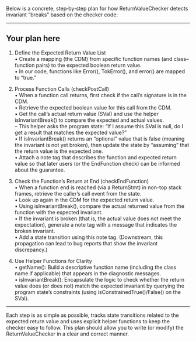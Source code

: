 Below is a concrete, step‐by‐step plan for how ReturnValueChecker detects invariant “breaks” based on the checker code:

------------------------------------------------------------
Your plan here
------------------------------------------------------------
1. Define the Expected Return Value List  
   • Create a mapping (the CDM) from specific function names (and class–function pairs) to the expected boolean return value.  
   • In our code, functions like Error(), TokError(), and error() are mapped to “true.”

2. Process Function Calls (checkPostCall)  
   • When a function call returns, first check if the call’s signature is in the CDM.  
   • Retrieve the expected boolean value for this call from the CDM.  
   • Get the call’s actual return value (SVal) and use the helper isInvariantBreak() to compare the expected and actual values.  
     – This helper asks the program state: “If I assume this SVal is null, do I get a result that matches the expected value?”  
   • If isInvariantBreak() returns an “optional” value that is false (meaning the invariant is not yet broken), then update the state by “assuming” that the return value is the expected one.  
   • Attach a note tag that describes the function and expected return value so that later users (or the EndFunction check) can be informed about the guarantee.

3. Check the Function’s Return at End (checkEndFunction)  
   • When a function end is reached (via a ReturnStmt) in non-top stack frames, retrieve the caller’s call event from the state.  
   • Look up again in the CDM for the expected return value.  
   • Using isInvariantBreak(), compare the actual returned value from the function with the expected invariant.  
   • If the invariant is broken (that is, the actual value does not meet the expectation), generate a note tag with a message that indicates the broken invariant.  
   • Add a state transition using this note tag. (Downstream, this propagation can lead to bug reports that show the invariant discrepancy.)

4. Use Helper Functions for Clarity  
   • getName(): Build a descriptive function name (including the class name if applicable) that appears in the diagnostic messages.  
   • isInvariantBreak(): Encapsulate the logic to check whether the return value does (or does not) match the expected invariant by querying the program state’s constraints (using isConstrainedTrue()/False() on the SVal).

------------------------------------------------------------
Each step is as simple as possible, tracks state transitions related to the expected return value and uses explicit helper functions to keep the checker easy to follow. This plan should allow you to write (or modify) the ReturnValueChecker in a clear and correct manner.
